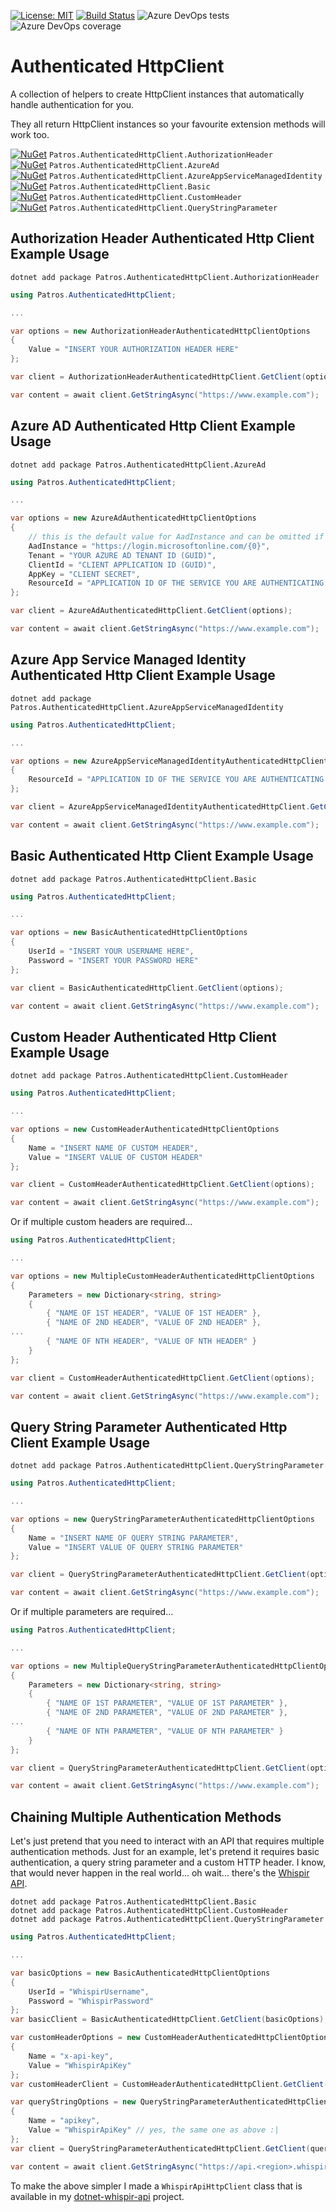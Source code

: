 [![License: MIT](https://img.shields.io/badge/License-MIT-yellow.svg)](https://opensource.org/licenses/MIT)
[![Build Status](https://dev.azure.com/patros/OpenSource/_apis/build/status/Patros.AuthenticatedHttpClient?branchName=master)](https://dev.azure.com/patros/OpenSource/_build/latest?definitionId=15&branchName=master)
![Azure DevOps tests](https://img.shields.io/azure-devops/tests/patros/OpenSource/15.svg)
![Azure DevOps coverage](https://img.shields.io/azure-devops/coverage/patros/OpenSource/15.svg)

Authenticated HttpClient
========================

A collection of helpers to create HttpClient instances that automatically
handle authentication for you.

They all return HttpClient instances so your favourite extension methods will
work too.

[![NuGet](https://img.shields.io/nuget/v/Patros.AuthenticatedHttpClient.AuthorizationHeader.svg?style=flat-square)](https://www.nuget.org/packages/Patros.AuthenticatedHttpClient.AuthorizationHeader/) `Patros.AuthenticatedHttpClient.AuthorizationHeader`  
[![NuGet](https://img.shields.io/nuget/v/Patros.AuthenticatedHttpClient.AzureAd.svg?style=flat-square)](https://www.nuget.org/packages/Patros.AuthenticatedHttpClient.AzureAd/) `Patros.AuthenticatedHttpClient.AzureAd`  
[![NuGet](https://img.shields.io/nuget/v/Patros.AuthenticatedHttpClient.AzureAppServiceManagedIdentity.svg?style=flat-square)](https://www.nuget.org/packages/Patros.AuthenticatedHttpClient.AzureAppServiceManagedIdentity/) `Patros.AuthenticatedHttpClient.AzureAppServiceManagedIdentity`  
[![NuGet](https://img.shields.io/nuget/v/Patros.AuthenticatedHttpClient.Basic.svg?style=flat-square)](https://www.nuget.org/packages/Patros.AuthenticatedHttpClient.Basic/) `Patros.AuthenticatedHttpClient.Basic`  
[![NuGet](https://img.shields.io/nuget/v/Patros.AuthenticatedHttpClient.CustomHeader.svg?style=flat-square)](https://www.nuget.org/packages/Patros.AuthenticatedHttpClient.CustomHeader/) `Patros.AuthenticatedHttpClient.CustomHeader`  
[![NuGet](https://img.shields.io/nuget/v/Patros.AuthenticatedHttpClient.QueryStringParameter.svg?style=flat-square)](https://www.nuget.org/packages/Patros.AuthenticatedHttpClient.QueryStringParameter/) `Patros.AuthenticatedHttpClient.QueryStringParameter`  

Authorization Header Authenticated Http Client Example Usage
------------------------------------------------------------

```
dotnet add package Patros.AuthenticatedHttpClient.AuthorizationHeader
```

```csharp
using Patros.AuthenticatedHttpClient;

...

var options = new AuthorizationHeaderAuthenticatedHttpClientOptions
{
    Value = "INSERT YOUR AUTHORIZATION HEADER HERE"
};

var client = AuthorizationHeaderAuthenticatedHttpClient.GetClient(options);

var content = await client.GetStringAsync("https://www.example.com");
```

Azure AD Authenticated Http Client Example Usage
------------------------------------------------

```
dotnet add package Patros.AuthenticatedHttpClient.AzureAd
```

```csharp
using Patros.AuthenticatedHttpClient;

...

var options = new AzureAdAuthenticatedHttpClientOptions
{
    // this is the default value for AadInstance and can be omitted if you don't need to change it
    AadInstance = "https://login.microsoftonline.com/{0}",
    Tenant = "YOUR AZURE AD TENANT ID (GUID)",
    ClientId = "CLIENT APPLICATION ID (GUID)",
    AppKey = "CLIENT SECRET",
    ResourceId = "APPLICATION ID OF THE SERVICE YOU ARE AUTHENTICATING TO (GUID)"
};

var client = AzureAdAuthenticatedHttpClient.GetClient(options);

var content = await client.GetStringAsync("https://www.example.com");
```

Azure App Service Managed Identity Authenticated Http Client Example Usage
--------------------------------------------------------------------------

```
dotnet add package Patros.AuthenticatedHttpClient.AzureAppServiceManagedIdentity
```

```csharp
using Patros.AuthenticatedHttpClient;

...

var options = new AzureAppServiceManagedIdentityAuthenticatedHttpClientOptions
{
    ResourceId = "APPLICATION ID OF THE SERVICE YOU ARE AUTHENTICATING TO (GUID)"
};

var client = AzureAppServiceManagedIdentityAuthenticatedHttpClient.GetClient(options);

var content = await client.GetStringAsync("https://www.example.com");
```

Basic Authenticated Http Client Example Usage
---------------------------------------------

```
dotnet add package Patros.AuthenticatedHttpClient.Basic
```

```csharp
using Patros.AuthenticatedHttpClient;

...

var options = new BasicAuthenticatedHttpClientOptions
{
    UserId = "INSERT YOUR USERNAME HERE",
    Password = "INSERT YOUR PASSWORD HERE"
};

var client = BasicAuthenticatedHttpClient.GetClient(options);

var content = await client.GetStringAsync("https://www.example.com");
```

Custom Header Authenticated Http Client Example Usage
-----------------------------------------------------

```
dotnet add package Patros.AuthenticatedHttpClient.CustomHeader
```

```csharp
using Patros.AuthenticatedHttpClient;

...

var options = new CustomHeaderAuthenticatedHttpClientOptions
{
    Name = "INSERT NAME OF CUSTOM HEADER",
    Value = "INSERT VALUE OF CUSTOM HEADER"
};

var client = CustomHeaderAuthenticatedHttpClient.GetClient(options);

var content = await client.GetStringAsync("https://www.example.com");
```

Or if multiple custom headers are required...

```csharp
using Patros.AuthenticatedHttpClient;

...

var options = new MultipleCustomHeaderAuthenticatedHttpClientOptions
{
    Parameters = new Dictionary<string, string>
    {
        { "NAME OF 1ST HEADER", "VALUE OF 1ST HEADER" },
        { "NAME OF 2ND HEADER", "VALUE OF 2ND HEADER" },
...
        { "NAME OF NTH HEADER", "VALUE OF NTH HEADER" }
    }
};

var client = CustomHeaderAuthenticatedHttpClient.GetClient(options);

var content = await client.GetStringAsync("https://www.example.com");
```

Query String Parameter Authenticated Http Client Example Usage
--------------------------------------------------------------

```
dotnet add package Patros.AuthenticatedHttpClient.QueryStringParameter
```

```csharp
using Patros.AuthenticatedHttpClient;

...

var options = new QueryStringParameterAuthenticatedHttpClientOptions
{
    Name = "INSERT NAME OF QUERY STRING PARAMETER",
    Value = "INSERT VALUE OF QUERY STRING PARAMETER"
};

var client = QueryStringParameterAuthenticatedHttpClient.GetClient(options);

var content = await client.GetStringAsync("https://www.example.com");
```

Or if multiple parameters are required...

```csharp
using Patros.AuthenticatedHttpClient;

...

var options = new MultipleQueryStringParameterAuthenticatedHttpClientOptions
{
    Parameters = new Dictionary<string, string>
    {
        { "NAME OF 1ST PARAMETER", "VALUE OF 1ST PARAMETER" },
        { "NAME OF 2ND PARAMETER", "VALUE OF 2ND PARAMETER" },
...
        { "NAME OF NTH PARAMETER", "VALUE OF NTH PARAMETER" }
    }
};

var client = QueryStringParameterAuthenticatedHttpClient.GetClient(options);

var content = await client.GetStringAsync("https://www.example.com");
```

Chaining Multiple Authentication Methods
----------------------------------------

Let's just pretend that you need to interact with an API that requires
multiple authentication methods. Just for an example, let's pretend it
requires basic authentication, a query string parameter and a custom HTTP
header. I know, that would never happen in the real world... oh wait... there's the [Whispir API](https://whispir.github.io/api/).

```
dotnet add package Patros.AuthenticatedHttpClient.Basic
dotnet add package Patros.AuthenticatedHttpClient.CustomHeader
dotnet add package Patros.AuthenticatedHttpClient.QueryStringParameter
```

```csharp
using Patros.AuthenticatedHttpClient;

...

var basicOptions = new BasicAuthenticatedHttpClientOptions
{
    UserId = "WhispirUsername",
    Password = "WhispirPassword"
};
var basicClient = BasicAuthenticatedHttpClient.GetClient(basicOptions);

var customHeaderOptions = new CustomHeaderAuthenticatedHttpClientOptions
{
    Name = "x-api-key",
    Value = "WhispirApiKey"
};
var customHeaderClient = CustomHeaderAuthenticatedHttpClient.GetClient(customHeaderOptions, basicClient);

var queryStringOptions = new QueryStringParameterAuthenticatedHttpClientOptions
{
    Name = "apikey",
    Value = "WhispirApiKey" // yes, the same one as above :|
};
var client = QueryStringParameterAuthenticatedHttpClient.GetClient(queryStringOptions, customHeaderClient);

var content = await client.GetStringAsync("https://api.<region>.whispir.com/messages");
```

To make the above simpler I made a `WhispirApiHttpClient` class that is available in my [dotnet-whispir-api](https://github.com/patros/dotnet-whispir-api) project.
